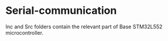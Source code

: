 # Serial-communication
Inc and Src folders contain the relevant part of Base STM32L552 microcontroller.
